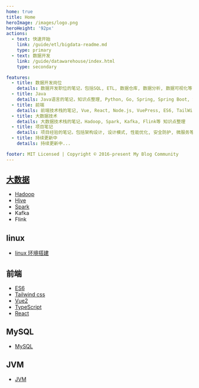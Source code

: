 ```yaml
---
home: true
title: Home
heroImage: /images/logo.png
heroHeight: '92px'
actions:
  - text: 快速开始
    link: /guide/etl/bigdata-readme.md
    type: primary
  - text: 数据开发
    link: /guide/datawarehouse/index.html
    type: secondary

features:
  - title: 数据开发岗位 
    details: 数据开发职位的笔记，包括SQL, ETL, 数据仓库, 数据分析, 数据可视化等 知识点整理
  - title: Java
    details: Java语言的笔记，知识点整理, Python, Go, Spring, Spring Boot, Spring Cloud, Spring Data JPA, Spring Security, Spring Cloud Alibaba等 知识点整理
  - title: 前端
    details: 前端技术栈的笔记, Vue, React, Node.js, VuePress, ES6, TailWind CSS,TypeScript等 知识点整理
  - title: 大数据技术
    details: 大数据技术栈的笔记，Hadoop, Spark, Kafka, Flink等 知识点整理
  - title: 项目笔记
    details: 项目经验的笔记，包括架构设计, 设计模式, 性能优化, 安全防护, 微服务等 知识点整理
  - title: 持续更新中
    details: 持续更新中...

footer: MIT Licensed | Copyright © 2016-present My Blog Community
---
```

## [大数据](./guide/etl/bigdata-readme.md)

- [Hadoop](./guide/etl/hadoop/readme.md)
- [Hive](./guide/etl/hive/readme.md)
- [Spark](./guide/etl/spark/readme.md)
- Kafka
- Flink

## linux

- [linux 环境搭建](./guide/linux/readme.md)

## 前端

- [ES6](./guide/es6/readme.md)
- [Tailwind css](./guide/tailwind/readme.md)
- [Vue2](./guide/vue/readme.md)
- [TypeScript](./guide/Typescript/readme.md)
- [React](./guide/React/readme.md)

## MySQL

- [MySQL](./guide/mysql/readme.md)

## JVM

- [JVM](./guide/jvm/readme.md)